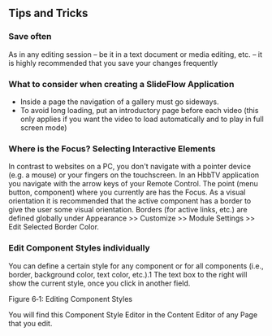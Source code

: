 ## Tips and Tricks ##
 
### Save often ###

As in any editing session – be it in a text document or media editing, etc. – it is highly recommended that you save your changes frequently

### What to consider when creating a SlideFlow Application ###

- Inside a page the navigation of a gallery must go sideways.
- To avoid long loading, put an introductory page before each video (this only applies if you want the video to load automatically and to play in full screen mode)

### Where is the Focus? Selecting Interactive Elements ###

In contrast to websites on a PC, you don't navigate with a pointer device (e.g. a mouse) or your fingers on the touchscreen. In an HbbTV application you navigate with the arrow keys of your Remote Control. The point (menu button, component) where you currently are has the Focus. As a visual orientation it is recommended that the active component has a border to give the user some visual orientation. Borders (for active links, etc.) are defined globally under Appearance &gt;&gt; Customize &gt;&gt; Module Settings &gt;&gt; Edit Selected Border Color.

### Edit Component Styles individually ###

You can define a certain style for any component or for all components (i.e., border, background color, text color, etc.).1  The text box to the right will show the current style, once you click in another field.


Figure 6‑1: Editing Component Styles

You will find this Component Style Editor in the Content Editor of any Page that you edit.